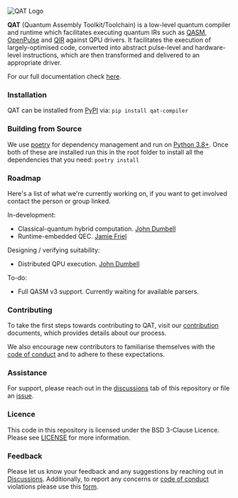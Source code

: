 ![QAT Logo](qat-logo.png)

**QAT** (Quantum Assembly Toolkit/Toolchain) is a low-level quantum compiler and runtime which facilitates executing quantum IRs
such as [QASM](https://openqasm.com/), [OpenPulse](https://openqasm.com/language/openpulse.html) and
[QIR](https://devblogs.microsoft.com/qsharp/introducing-quantum-intermediate-representation-qir/) against QPU drivers.
It facilitates the execution of largely-optimised code, converted into abstract pulse-level and hardware-level instructions,
which are then transformed and delivered to an appropriate driver.

For our full documentation check [here](https://oqc-community.github.io/qat/main/index.html).

### Installation

QAT can be installed from [PyPI](https://pypi.org/project/qat-compiler/>) via:
`pip install qat-compiler`

### Building from Source

We use [poetry](https://python-poetry.org/) for dependency management and run on
[Python 3.8+](https://www.python.org/downloads/).
Once both of these are installed run this in the root folder to install all the dependencies that you need: `poetry install`

### Roadmap

Here's a list of what we're currently working on, if you want to get involved contact the person or group linked.

In-development:

- Classical-quantum hybrid computation. [John Dumbell](jdumbell@oxfordquantumcircuits.com>)
- Runtime-embedded QEC. [Jamie Friel](jfriel@oxfordquantumcircuits.com>)

Designing / verifying suitability:

- Distributed QPU execution. [John Dumbell](jdumbell@oxfordquantumcircuits.com>)

To-do:

- Full QASM v3 support. Currently waiting for available parsers.

### Contributing

To take the first steps towards contributing to QAT, visit our
[contribution](https://github.com/oqc-community/qat/blob/main/contributing.md) documents, which provides details about our
process.

We also encourage new contributors to familiarise themselves with the
[code of conduct](https://github.com/oqc-community/qat/blob/main/code_of_conduct.md) and to adhere to these
expectations.

### Assistance

For support, please reach out in the [discussions](https://github.com/oqc-community/qat/discussions) tab of this repository or file an [issue](https://github.com/oqc-community/qat/issues).

### Licence

This code in this repository is licensed under the BSD 3-Clause Licence.
Please see [LICENSE](https://github.com/oqc-community/qat/blob/main/LICENSE) for more information.

### Feedback

Please let us know your feedback and any suggestions by reaching out in [Discussions](https://github.com/oqc-community/qat/discussions>).
Additionally, to report any concerns or
[code of conduct](https://github.com/oqc-community/qat/blob/main/code_of_conduct.md) violations please use this
[form](https://docs.google.com/forms/d/e/1FAIpQLSeyEX_txP3JDF3RQrI3R7ilPHV9JcZIyHPwLLlF6Pz7iGnocw/viewform?usp=sf_link).
